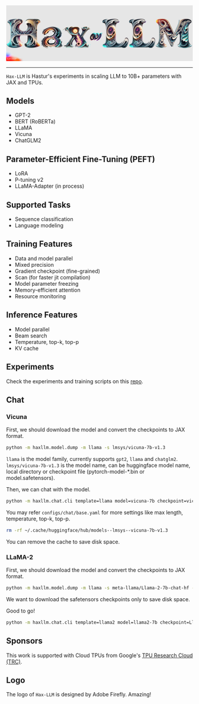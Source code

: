 ![Hax-LLM Logo](/docs/_static/hax-llm-2.jpg)

--------------------------------------------------------------------------------

`Hax-LLM` is Hastur's experiments in scaling LLM to 10B+ parameters with JAX and TPUs.


## Models
- GPT-2
- BERT (RoBERTa)
- LLaMA
- Vicuna
- ChatGLM2


## Parameter-Efficient Fine-Tuning (PEFT)
- LoRA
- P-tuning v2
- LLaMA-Adapter (in process)


## Supported Tasks
- Sequence classification
- Language modeling


## Training Features
- Data and model parallel 
- Mixed precision
- Gradient checkpoint (fine-grained)
- Scan (for faster jit compilation)
- Model parameter freezing
- Memory-efficient attention
- Resource monitoring


## Inference Features
- Model parallel
- Beam search
- Temperature, top-k, top-p
- KV cache

## Experiments
Check the experiments and training scripts on this [repo](https://github.com/sbl1996/llm_experiments).

## Chat

### Vicuna

First, we should download the model and convert the checkpoints to JAX format.
```bash
python -m haxllm.model.dump -m llama -s lmsys/vicuna-7b-v1.3
```
`llama` is the model family, currently supports `gpt2`, `llama` and `chatglm2`.
`lmsys/vicuna-7b-v1.3` is the model name, can be huggingface model name, local directory or checkpoint file (pytorch-model-*.bin or model.safetensors).

Then, we can chat with the model.
```bash
python -m haxllm.chat.cli template=llama model=vicuna-7b checkpoint=vicuna-7b-v1.3_np.safetensors temperature=0.7
```
You may refer `configs/chat/base.yaml` for more settings like max length, temperature, top-k, top-p.

```bash
rm -rf ~/.cache/huggingface/hub/models--lmsys--vicuna-7b-v1.3
```
You can remove the cache to save disk space.

### LLaMA-2

First, we should download the model and convert the checkpoints to JAX format.
```bash
python -m haxllm.model.dump -m llama -s meta-llama/Llama-2-7b-chat-hf -t safetensors
```
We want to download the safetensors checkpoints only to save disk space.

Good to go!
```bash
python -m haxllm.chat.cli template=llama2 model=llama2-7b checkpoint=Llama-2-7b-chat-hf_np.safetensors
```


## Sponsors
This work is supported with Cloud TPUs from Google's [TPU Research Cloud (TRC)](https://sites.research.google/trc/about/).

## Logo
The logo of `Hax-LLM` is designed by Adobe Firefly. Amazing!